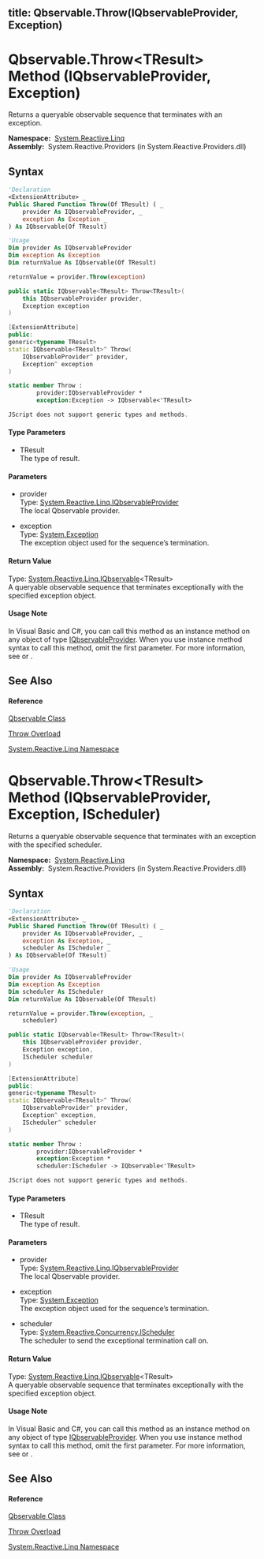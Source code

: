 title: Qbservable.Throw<TResult>(IQbservableProvider, Exception)
---
# Qbservable.Throw\<TResult\> Method (IQbservableProvider, Exception)

Returns a queryable observable sequence that terminates with an exception.

**Namespace:**  [System.Reactive.Linq](System.Reactive.Linq/System.Reactive.Linq)  
**Assembly:**  System.Reactive.Providers (in System.Reactive.Providers.dll)

## Syntax

```vb
'Declaration
<ExtensionAttribute> _
Public Shared Function Throw(Of TResult) ( _
    provider As IQbservableProvider, _
    exception As Exception _
) As IQbservable(Of TResult)
```

```vb
'Usage
Dim provider As IQbservableProvider
Dim exception As Exception
Dim returnValue As IQbservable(Of TResult)

returnValue = provider.Throw(exception)
```

```csharp
public static IQbservable<TResult> Throw<TResult>(
    this IQbservableProvider provider,
    Exception exception
)
```

```c++
[ExtensionAttribute]
public:
generic<typename TResult>
static IQbservable<TResult>^ Throw(
    IQbservableProvider^ provider, 
    Exception^ exception
)
```

```fsharp
static member Throw : 
        provider:IQbservableProvider * 
        exception:Exception -> IQbservable<'TResult> 
```

```javascript
JScript does not support generic types and methods.
```

#### Type Parameters

- TResult  
  The type of result.

#### Parameters

- provider  
  Type: [System.Reactive.Linq.IQbservableProvider](IQbservableProvider/IQbservableProvider)  
  The local Qbservable provider.

- exception  
  Type: [System.Exception](https://msdn.microsoft.com/en-us/library/c18k6c59)  
  The exception object used for the sequence’s termination.

#### Return Value

Type: [System.Reactive.Linq.IQbservable](IQbservable/IQbservable(TSource))\<TResult\>  
A queryable observable sequence that terminates exceptionally with the specified exception object.

#### Usage Note

In Visual Basic and C\#, you can call this method as an instance method on any object of type [IQbservableProvider](IQbservableProvider/IQbservableProvider). When you use instance method syntax to call this method, omit the first parameter. For more information, see [](https://msdn.microsoft.com/en-us/library/Bb384936) or [](https://msdn.microsoft.com/en-us/library/Bb383977).

## See Also

#### Reference

[Qbservable Class](Qbservable/Qbservable)

[Throw Overload](Throw/Qbservable.Throw)

[System.Reactive.Linq Namespace](System.Reactive.Linq/System.Reactive.Linq)

# Qbservable.Throw\<TResult\> Method (IQbservableProvider, Exception, IScheduler)

Returns a queryable observable sequence that terminates with an exception with the specified scheduler.

**Namespace:**  [System.Reactive.Linq](System.Reactive.Linq/System.Reactive.Linq)  
**Assembly:**  System.Reactive.Providers (in System.Reactive.Providers.dll)

## Syntax

```vb
'Declaration
<ExtensionAttribute> _
Public Shared Function Throw(Of TResult) ( _
    provider As IQbservableProvider, _
    exception As Exception, _
    scheduler As IScheduler _
) As IQbservable(Of TResult)
```

```vb
'Usage
Dim provider As IQbservableProvider
Dim exception As Exception
Dim scheduler As IScheduler
Dim returnValue As IQbservable(Of TResult)

returnValue = provider.Throw(exception, _
    scheduler)
```

```csharp
public static IQbservable<TResult> Throw<TResult>(
    this IQbservableProvider provider,
    Exception exception,
    IScheduler scheduler
)
```

```c++
[ExtensionAttribute]
public:
generic<typename TResult>
static IQbservable<TResult>^ Throw(
    IQbservableProvider^ provider, 
    Exception^ exception, 
    IScheduler^ scheduler
)
```

```fsharp
static member Throw : 
        provider:IQbservableProvider * 
        exception:Exception * 
        scheduler:IScheduler -> IQbservable<'TResult> 
```

```javascript
JScript does not support generic types and methods.
```

#### Type Parameters

- TResult  
  The type of result.

#### Parameters

- provider  
  Type: [System.Reactive.Linq.IQbservableProvider](IQbservableProvider/IQbservableProvider)  
  The local Qbservable provider.

- exception  
  Type: [System.Exception](https://msdn.microsoft.com/en-us/library/c18k6c59)  
  The exception object used for the sequence’s termination.

- scheduler  
  Type: [System.Reactive.Concurrency.IScheduler](IScheduler/IScheduler)  
  The scheduler to send the exceptional termination call on.

#### Return Value

Type: [System.Reactive.Linq.IQbservable](IQbservable/IQbservable(TSource))\<TResult\>  
A queryable observable sequence that terminates exceptionally with the specified exception object.

#### Usage Note

In Visual Basic and C\#, you can call this method as an instance method on any object of type [IQbservableProvider](IQbservableProvider/IQbservableProvider). When you use instance method syntax to call this method, omit the first parameter. For more information, see [](https://msdn.microsoft.com/en-us/library/Bb384936) or [](https://msdn.microsoft.com/en-us/library/Bb383977).

## See Also

#### Reference

[Qbservable Class](Qbservable/Qbservable)

[Throw Overload](Throw/Qbservable.Throw)

[System.Reactive.Linq Namespace](System.Reactive.Linq/System.Reactive.Linq)

